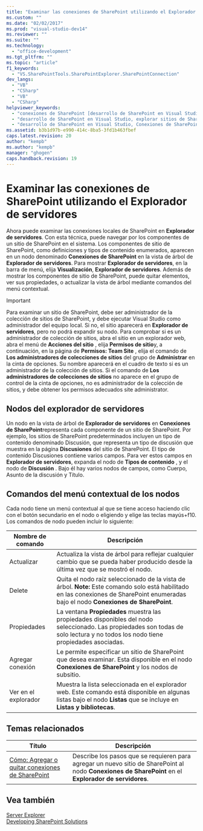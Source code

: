 ```yaml
---
title: "Examinar las conexiones de SharePoint utilizando el Explorador de servidores"
ms.custom: ""
ms.date: "02/02/2017"
ms.prod: "visual-studio-dev14"
ms.reviewer: ""
ms.suite: ""
ms.technology: 
  - "office-development"
ms.tgt_pltfrm: ""
ms.topic: "article"
f1_keywords: 
  - "VS.SharePointTools.SharePointExplorer.SharePointConnection"
dev_langs: 
  - "VB"
  - "CSharp"
  - "VB"
  - "CSharp"
helpviewer_keywords: 
  - "conexiones de SharePoint [desarrollo de SharePoint en Visual Studio]"
  - "desarrollo de SharePoint en Visual Studio, explorar sitios de SharePoint"
  - "desarrollo de SharePoint en Visual Studio, Conexiones de SharePoint"
ms.assetid: b3b1d97b-e990-414c-8ba5-3fd1b463fbef
caps.latest.revision: 20
author: "kempb"
ms.author: "kempb"
manager: "ghogen"
caps.handback.revision: 19
---
```

# Examinar las conexiones de SharePoint utilizando el Explorador de servidores
  Ahora puede examinar las conexiones locales de SharePoint en **Explorador de servidores**.  Con esta técnica, puede navegar por los componentes de un sitio de SharePoint en el sistema.  Los componentes de sitio de SharePoint, como definiciones y tipos de contenido enumerados, aparecen en un nodo denominado **Conexiones de SharePoint** en la vista de árbol de **Explorador de servidores**.  Para mostrar **Explorador de servidores**, en la barra de menú, elija **Visualización**, **Explorador de servidores**.  Además de mostrar los componentes de sitio de SharePoint, puede quitar elementos, ver sus propiedades, o actualizar la vista de árbol mediante comandos del menú contextual.  
  
> [!IMPORTANT]  
>  Para examinar un sitio de SharePoint, debe ser administrador de la colección de sitios de SharePoint, y debe ejecutar Visual Studio como administrador del equipo local.  Si no, el sitio aparecerá en **Explorador de servidores**, pero no podrá expandir su nodo.  Para comprobar si es un administrador de colección de sitios, abra el sitio en un explorador web, abra el menú de **Acciones del sitio** , elija **Permisos de sitio**y, a continuación, en la página de **Permisos: Team Site** , elija el comando de **Los administradores de colecciones de sitios** del grupo de **Administrar** en la cinta de opciones.  Su nombre aparecerá en el cuadro de texto si es un administrador de la colección de sitios.  Si el comando de **Los administradores de colecciones de sitios** no aparece en el grupo de control de la cinta de opciones, no es administrador de la colección de sitios, y debe obtener los permisos adecuados site administrator.  
  
## Nodos del explorador de servidores  
 Un nodo en la vista de árbol de **Explorador de servidores** en **Conexiones de SharePoint**representa cada componente de un sitio de SharePoint.  Por ejemplo, los sitios de SharePoint predeterminados incluyen un tipo de contenido denominado Discusión, que representa un tipo de discusión que muestra en la página **Discusiones** del sitio de SharePoint.  El tipo de contenido Discusiones contiene varios campos.  Para ver estos campos en **Explorador de servidores**, expanda el nodo de **Tipos de contenido** , y el nodo de **Discusión** .  Bajo él hay varios nodos de campos, como Cuerpo, Asunto de la discusión y Título.  
  
## Comandos del menú contextual de los nodos  
 Cada nodo tiene un menú contextual al que se tiene acceso haciendo clic con el botón secundario en el nodo o eligiendo y elige las teclas mayús\+f10.  Los comandos de nodo pueden incluir lo siguiente:  
  
|Nombre de comando|Descripción|  
|-----------------------|-----------------|  
|Actualizar|Actualiza la vista de árbol para reflejar cualquier cambio que se pueda haber producido desde la última vez que se mostró el nodo.|  
|Delete|Quita el nodo raíz seleccionado de la vista de árbol. **Note:**  Este comando solo está habilitado en las conexiones de SharePoint enumeradas bajo el nodo **Conexiones de SharePoint**.|  
|Propiedades|La ventana **Propiedades** muestra las propiedades disponibles del nodo seleccionado.  Las propiedades son todas de solo lectura y no todos los nodo tiene propiedades asociadas.|  
|Agregar conexión|Le permite especificar un sitio de SharePoint que desea examinar.  Esta disponible en el nodo **Conexiones de SharePoint** y los nodos de subsitio.|  
|Ver en el explorador|Muestra la lista seleccionada en el explorador web.  Este comando está disponible en algunas listas bajo el nodo **Listas** que se incluye en **Listas y bibliotecas**.|  
  
## Temas relacionados  
  
|Título|Descripción|  
|------------|-----------------|  
|[Cómo: Agregar o quitar conexiones de SharePoint](../sharepoint/how-to-add-or-remove-sharepoint-connections.md)|Describe los pasos que se requieren para agregar un nuevo sitio de SharePoint al nodo **Conexiones de SharePoint** en el **Explorador de servidores**.|  
  
## Vea también  
 [Server Explorer](http://msdn.microsoft.com/library/4ea29b3b-bbb2-45e4-9082-eaf635c41c4d)   
 [Developing SharePoint Solutions](../sharepoint/developing-sharepoint-solutions.md)  
  
  
